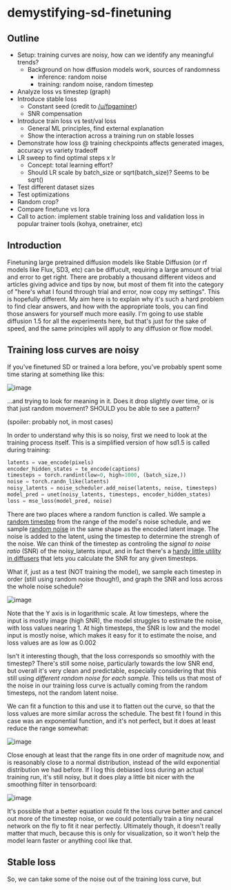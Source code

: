 # demystifying-sd-finetuning

## Outline

 - Setup: training curves are noisy, how can we identify any meaningful trends?
   - Background on how diffusion models work, sources of randomness
     - inference: random noise
	 - training: random noise, random timestep
 - Analyze loss vs timestep (graph)
 - Introduce stable loss
   - Constant seed (credit to [/u/fpgaminer](https://old.reddit.com/r/StableDiffusion/comments/1gdkpqp/the_gory_details_of_finetuning_sdxl_for_40m/))
   - SNR compensation
 - Introduce train loss vs test/val loss
   - General ML principles, find external explanation
   - Show the interaction across a training run on stable losses
 - Demonstrate how loss @ training checkpoints affects generated images, accuracy vs variety tradeoff
 - LR sweep to find optimal steps x lr
   - Concept: total learning effort?
   - Should LR scale by batch_size or sqrt(batch_size)? Seems to be sqrt()
 - Test different dataset sizes
 - Test optimizations
 - Random crop?
 - Compare finetune vs lora
 - Call to action: implement stable training loss and validation loss in popular trainer tools (kohya, onetrainer, etc)

## Introduction

Finetuning large pretrained diffusion models like Stable Diffusion (or rf models like Flux, SD3, etc) can be diffucult, requiring a large amount of trial and error to get right. There are probably a thousand different videos and articles giving advice and tips by now, but most of them fit into the category of "here's what I found through trial and error, now copy my settings". This is hopefully different. My aim here is to explain why it's such a hard problem to find clear answers, and how with the appropriate tools, you can find those answers for yourself much more easily. I'm going to use stable diffusion 1.5 for all the experiments here, but that's just for the sake of speed, and the same principles will apply to any diffusion or flow model.

## Training loss curves are noisy

If you've finetuned SD or trained a lora before, you've probably spent some time staring at something like this:

![image](https://github.com/user-attachments/assets/e0b8d6ac-8e6b-4072-8bf8-1e2263e8e43c)

...and trying to look for meaning in it. Does it drop slightly over time, or is that just random movement? SHOULD you be able to see a pattern?

(spoiler: probably not, in most cases)

In order to understand why this is so noisy, first we need to look at the training process itself. This is a simplified version of how sd1.5 is called during training:

```python
latents = vae_encode(pixels)
encoder_hidden_states = te_encode(captions)
timesteps = torch.randint(low=0, high=1000, (batch_size,))
noise = torch.randn_like(latents)
noisy_latents = noise_scheduler.add_noise(latents, noise, timesteps)
model_pred = unet(noisy_latents, timesteps, encoder_hidden_states)
loss = mse_loss(model_pred, noise)
```

There are two places where a random function is called. We sample a <ins>random timestep</ins> from the range of the model's noise schedule, and we sample <ins>random noise</ins> in the same shape as the encoded latent image. The noise is added to the latent, using the timestep to determine the strengh of the noise. We can think of the timestep as controling the *signal to noise ratio* (SNR) of the noisy_latents input, and in fact there's a [handy little utility in diffusers](https://github.com/huggingface/diffusers/blob/main/src/diffusers/training_utils.py#L60) that lets you calculate the SNR for any given timesteps.

What if, just as a test (NOT training the model), we sample each timestep in order (still using random noise though!), and graph the SNR and loss across the whole noise schedule?

![image](https://github.com/user-attachments/assets/492591d0-7cea-4b2c-922d-ec6e7c3c847a)

Note that the Y axis is in logarithmic scale. At low timesteps, where the input is mostly image (high SNR), the model struggles to estimate the noise, with loss values nearing 1. At high timesteps, the SNR is low and the model input is mostly noise, which makes it easy for it to estimate the noise, and loss values are as low as 0.002

Isn't it interesting though, that the loss corresponds so smoothly with the timestep? There's still some noise, particularly towards the low SNR end, but overall it's very clean and predictable, especially considering that this still using *different random noise for each sample.* This tells us that most of the noise in our training loss curve is actually coming from the random timesteps, not the random latent noise.

We can fit a function to this and use it to flatten out the curve, so that the loss values are more similar across the schedule. The best fit I found in this case was an exponential function, and it's not perfect, but it does at least reduce the range somewhat:

![image](https://github.com/user-attachments/assets/20bd49bc-c302-45f1-93f0-007ee994e3e9)

Close enough at least that the range fits in one order of magnitude now, and is reasonably close to a normal distribution, instead of the wild exponential distribution we had before. If I log this debiased loss during an actual training run, it's still noisy, but it does play a little bit nicer with the smoothing filter in tensorboard:

![image](https://github.com/user-attachments/assets/2b2f186e-6a95-44b3-8796-23ef8094949f)

It's possible that a better equation could fit the loss curve better and cancel out more of the timestep noise, or we could potentially train a tiny neural network on the fly to fit it near perfectly. Ultimately though, it doesn't really matter that much, because this is only for visualization, so it won't help the model learn faster or anything cool like that.

## Stable loss

So, we can take some of the noise out of the training loss curve, but
